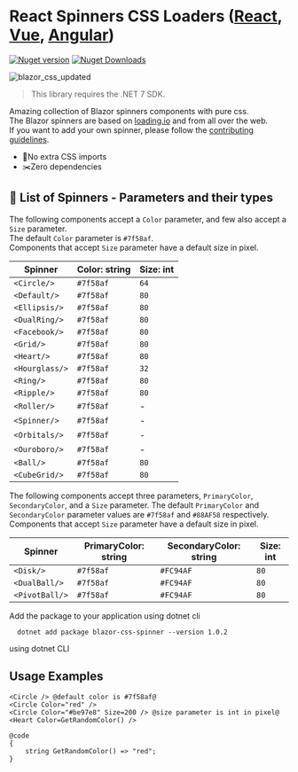 # React Spinners CSS Loaders ([React](https://github.com/JoshK2/react-spinners-css), [Vue](https://github.com/JoshK2/vue-spinners-css), [Angular](https://github.com/JoshK2/ng-spinners))

[![Nuget version](https://img.shields.io/nuget/v/blazor-css-spinner)](https://www.nuget.org/packages/blazor-css-spinner)
[![Nuget Downloads](https://img.shields.io/nuget/dt/blazor-css-spinner?color=orange)](https://www.nuget.org/packages/blazor-css-spinner)

![blazor_css_updated](https://github.com/ayodejii/blazor-spinner-css/assets/43586181/9c569226-8ffe-40d1-8684-f9bc2792f465)

> This library requires the .NET 7 SDK.

Amazing collection of Blazor spinners components with pure css.  
The Blazor spinners are based on [loading.io](loading.io) and from all over the web.  
If you want to add your own spinner, please follow the [contributing guidelines](CONTRIBUTING.md).

- 💅No extra CSS imports
- ✂️Zero dependencies

## 🚀 List of Spinners - Parameters and their types

The following components accept a `Color` parameter, and few also accept a `Size` parameter.  
The default `Color` parameter is `#7f58af`.  
Components that accept `Size` parameter have a default size in pixel.

| Spinner        | Color: string | Size: int    | 
|----------------| ------------- | ------------ |
| `<Circle/>`    | `#7f58af`     | `64`         | 
| `<Default/>`   | `#7f58af`     | `80`         | 
| `<Ellipsis/>`  | `#7f58af`     | `80`         |
| `<DualRing/>`  | `#7f58af`     | `80`         |
| `<Facebook/>`  | `#7f58af`     | `80`         | 
| `<Grid/>`      | `#7f58af`     | `80`         | 
| `<Heart/>`     | `#7f58af`     | `80`         | 
| `<Hourglass/>` | `#7f58af`     | `32`         |
| `<Ring/>`      | `#7f58af`     | `80`         | 
| `<Ripple/>`    | `#7f58af`     | `80`         | 
| `<Roller/>`    | `#7f58af`     | -            | 
| `<Spinner/>`   | `#7f58af`     | -            |
| `<Orbitals/>`  | `#7f58af`     | -            | 
| `<Ouroboro/>`  | `#7f58af`     | -            |
| `<Ball/>`      | `#7f58af`     | `80`         |
| `<CubeGrid/>`  | `#7f58af`     | `80`         |

The following components accept three parameters, `PrimaryColor`, `SecondaryColor`, and a `Size` parameter.
The default `PrimaryColor` and `SecondaryColor` parameter values are `#7f58af` and `#88AF58` respectively.
Components that accept `Size` parameter have a default size in pixel.

| Spinner        | PrimaryColor: string | SecondaryColor: string | Size: int | 
|----------------|----------------------|------------------------|-----------|
| `<Disk/>`      | `#7f58af`            | `#FC94AF`              | `80`      | 
| `<DualBall/>`  | `#7f58af`            | `#FC94AF`              | `80`      |
| `<PivotBall/>` | `#7f58af`            | `#FC94AF`              | `80`      |

Add the package to your application using dotnet cli

```
  dotnet add package blazor-css-spinner --version 1.0.2
``` 
using dotnet CLI

## Usage Examples

```
<Circle /> @default color is #7f58af@
<Circle Color="red" />
<Circle Color="#be97e8" Size=200 /> @size parameter is int in pixel@
<Heart Color=GetRandomColor() />

@code
{
    string GetRandomColor() => "red";
}
```
